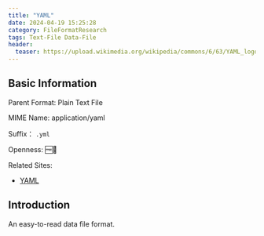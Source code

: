 ```yaml
---
title: "YAML"
date: 2024-04-19 15:25:28
category: FileFormatResearch
tags: Text-File Data-File
header:
  teaser: https://upload.wikimedia.org/wikipedia/commons/6/63/YAML_logo_in_SVG_format.svg
---
```


## Basic Information

Parent Format: Plain Text File

MIME Name: application/yaml

Suffix： `.yml`

Openness: 🆓📖

Related Sites:

* [YAML](https://yaml.org/)

## Introduction

An easy-to-read data file format.
